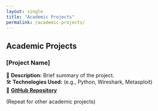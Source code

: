 ```yaml
---
layout: single
title: "Academic Projects"
permalink: /academic-projects/
---
```


## Academic Projects

### **[Project Name]**
📌 **Description:** Brief summary of the project.  
🛠 **Technologies Used:** (e.g., Python, Wireshark, Metasploit)  
📁 **[GitHub Repository](https://github.com/yourrepo)**  

(Repeat for other academic projects)
